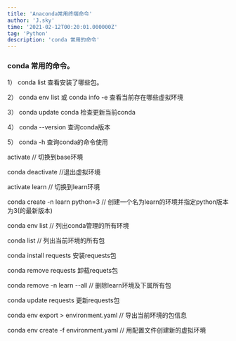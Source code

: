```yaml
---
title: 'Anaconda常用终端命令'
author: 'J.sky'
time: '2021-02-12T00:20:01.000000Z'
tag: 'Python'
description: 'conda 常用的命令'
---
```


### conda 常用的命令。


1） conda list  查看安装了哪些包。

2） conda env list  或  conda info -e  查看当前存在哪些虚拟环境

3） conda update conda  检查更新当前conda

4） conda --version  查询conda版本

5） conda -h  查询conda的命令使用

activate // 切换到base环境

conda deactivate //退出虚拟环境

activate learn // 切换到learn环境

conda create -n learn python=3 // 创建一个名为learn的环境并指定python版本为3(的最新版本)

conda env list // 列出conda管理的所有环境

conda list // 列出当前环境的所有包

conda install requests 安装requests包

conda remove requests 卸载requets包

conda remove -n learn --all // 删除learn环境及下属所有包

conda update requests 更新requests包

conda env export > environment.yaml // 导出当前环境的包信息

conda env create -f environment.yaml // 用配置文件创建新的虚拟环境